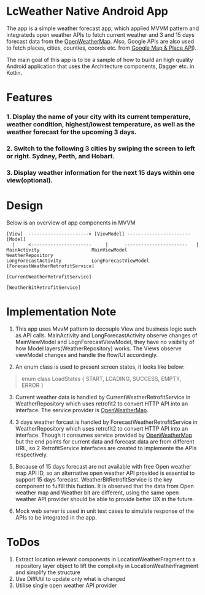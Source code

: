

# LcWeather Native Android App

The app is a simple weather forecast app, which applied MVVM pattern and integrateds open weather APIs to fetch current weather and 3 and 15 days forecast data from the [OpenWeatherMap](https://openweathermap.org/api). Also,  Google APIs are also used to fetch places, cities, counties, coords etc. from [Google Map & Place API](https://developers.google.com/places/android-sdk/overview)). 

The main goal of this app is to be a sample of how to build an high quality Android application that uses the Architecture components, Dagger etc. in Kotlin.

# Features

### 1. Display the name of your city with its current temperature, weather condition, highest/lowest temperature, as well as the weather forecast for the upcoming 3 days.

### 2. Switch to the following 3 cities by swiping the screen to left or right. Sydney, Perth, and Hobart.

### 3. Display weather information for the next 15 days within one view(optional).

                                                      
   
# Design
Below is an overview of app components in MVVM

    [View]  ----------------------> [ViewModel] -----------------------[Model]
      |     <----------------------     |      -----------------------   |
    MainActivity                   MainViewModel                    WeatherRepository
    LongForecastActivity 		   LongForecastViewModel            [ForecastWeatherRetrofitService] 
																    [CurrentWeatherRetrofitService]
																    [WeatherBitRetrofitService]

    


# Implementation Note
1. This app uses MvvM pattern to decouple View and business logic such as API calls. 
   MainActivity and LongForecastActivity observe changes of MainViewModel and LognForecastViewModel, they have no visibilty of how Model layers(WeatherRepository) works. The Views observe viewModel changes and handle the flow/UI accordingly.

2. An enum class is used to present screen states, it looks like below:

> enum class LoadStates {
> 	    START,
> 	    LOADING,
> 	    SUCCESS,
> 	    EMPTY,
> 	    ERROR
>     }

3. Current weather data is handled by CurrentWeatherRetrofitService in WeatherRepository which uses retrofit2 to convert HTTP API into an interface. The service provider is [OpenWeatherMap](https://openweathermap.org/api). 
4. 3 days weather forcast is handled by ForecastWeatherRetrofitService in WeatherRepository which uses retrofit2 to convert HTTP API into an interface. Though it consumes service provided by [OpenWeatherMap](https://openweathermap.org/api)  but the end points for current data and forecast data are from different URL, so 2 RetrofitService interfaces are created to implemente the APIs respectively.

5. Because of 15 days forecast are not available with free Open weather map API ID, so an alternative open weather API provided is essential to support 15 days forecast. WeatherBitRetrofitService is the key component to fulfill this fuction. It is observed that the data from Open weather map and Weather bit are different, using the same open weather API provider should be able to provide better UX in the future.

6. Mock web server is used in unit test cases to simulate response of the APIs to be integrated in the app.

# ToDos
1. Extract location relevant components in LocationWeatherFragment to a repository layer object to lift the complixity in LocationWeatherFragment and simplify the structure
2. Use DiffUtil to update only what is changed
3. Utilise single open weather API provider

